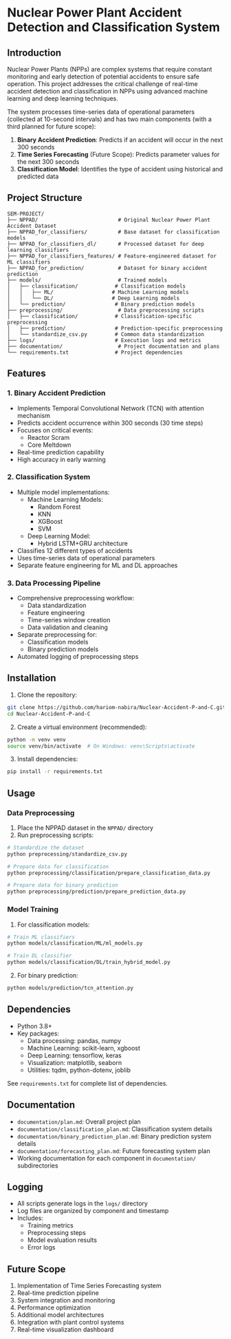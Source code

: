 # Nuclear Power Plant Accident Detection and Classification System

## Introduction
Nuclear Power Plants (NPPs) are complex systems that require constant monitoring and early detection of potential accidents to ensure safe operation. This project addresses the critical challenge of real-time accident detection and classification in NPPs using advanced machine learning and deep learning techniques.

The system processes time-series data of operational parameters (collected at 10-second intervals) and has two main components (with a third planned for future scope):
1. **Binary Accident Prediction**: Predicts if an accident will occur in the next 300 seconds
2. **Time Series Forecasting** (Future Scope): Predicts parameter values for the next 300 seconds
3. **Classification Model**: Identifies the type of accident using historical and predicted data

## Project Structure
```
SEM-PROJECT/
├── NPPAD/                          # Original Nuclear Power Plant Accident Dataset
├── NPPAD_for_classifiers/          # Base dataset for classification models
├── NPPAD_for_classifiers_dl/       # Processed dataset for deep learning classifiers
├── NPPAD_for_classifiers_features/ # Feature-engineered dataset for ML classifiers
├── NPPAD_for_prediction/           # Dataset for binary accident prediction
├── models/                         # Trained models
│   ├── classification/            # Classification models
│   │   ├── ML/                   # Machine Learning models
│   │   └── DL/                   # Deep Learning models
│   └── prediction/                # Binary prediction models
├── preprocessing/                  # Data preprocessing scripts
│   ├── classification/            # Classification-specific preprocessing
│   ├── prediction/                # Prediction-specific preprocessing
│   └── standardize_csv.py         # Common data standardization
├── logs/                          # Execution logs and metrics
├── documentation/                  # Project documentation and plans
└── requirements.txt               # Project dependencies
```

## Features

### 1. Binary Accident Prediction
- Implements Temporal Convolutional Network (TCN) with attention mechanism
- Predicts accident occurrence within 300 seconds (30 time steps)
- Focuses on critical events:
  - Reactor Scram
  - Core Meltdown
- Real-time prediction capability
- High accuracy in early warning

### 2. Classification System
- Multiple model implementations:
  - Machine Learning Models:
    - Random Forest
    - KNN
    - XGBoost
    - SVM
  - Deep Learning Model:
    - Hybrid LSTM+GRU architecture
- Classifies 12 different types of accidents
- Uses time-series data of operational parameters
- Separate feature engineering for ML and DL approaches

### 3. Data Processing Pipeline
- Comprehensive preprocessing workflow:
  - Data standardization
  - Feature engineering
  - Time-series window creation
  - Data validation and cleaning
- Separate preprocessing for:
  - Classification models
  - Binary prediction models
- Automated logging of preprocessing steps

## Installation

1. Clone the repository:
```bash
git clone https://github.com/hariom-nabira/Nuclear-Accident-P-and-C.git
cd Nuclear-Accident-P-and-C
```

2. Create a virtual environment (recommended):
```bash
python -m venv venv
source venv/bin/activate  # On Windows: venv\Scripts\activate
```

3. Install dependencies:
```bash
pip install -r requirements.txt
```

## Usage

### Data Preprocessing
1. Place the NPPAD dataset in the `NPPAD/` directory
2. Run preprocessing scripts:
```bash
# Standardize the dataset
python preprocessing/standardize_csv.py

# Prepare data for classification
python preprocessing/classification/prepare_classification_data.py

# Prepare data for binary prediction
python preprocessing/prediction/prepare_prediction_data.py
```

### Model Training
1. For classification models:
```bash
# Train ML classifiers
python models/classification/ML/ml_models.py

# Train DL classifier
python models/classification/DL/train_hybrid_model.py
```

2. For binary prediction:
```bash
python models/prediction/tcn_attention.py
```

## Dependencies
- Python 3.8+
- Key packages:
  - Data processing: pandas, numpy
  - Machine Learning: scikit-learn, xgboost
  - Deep Learning: tensorflow, keras
  - Visualization: matplotlib, seaborn
  - Utilities: tqdm, python-dotenv, joblib

See `requirements.txt` for complete list of dependencies.

## Documentation
- `documentation/plan.md`: Overall project plan
- `documentation/classification_plan.md`: Classification system details
- `documentation/binary_prediction_plan.md`: Binary prediction system details
- `documentation/forecasting_plan.md`: Future forecasting system plan
- Working documentation for each component in `documentation/` subdirectories

## Logging
- All scripts generate logs in the `logs/` directory
- Log files are organized by component and timestamp
- Includes:
  - Training metrics
  - Preprocessing steps
  - Model evaluation results
  - Error logs

## Future Scope
1. Implementation of Time Series Forecasting system
2. Real-time prediction pipeline
3. System integration and monitoring
4. Performance optimization
5. Additional model architectures
6. Integration with plant control systems
7. Real-time visualization dashboard
